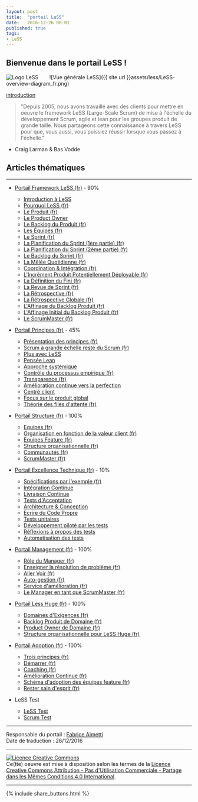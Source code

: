 ```yaml
---
layout: post
title:  "portail LeSS"
date:   2016-12-26 00:01
published: true
tags:
- LeSS
---
```


## Bienvenue dans le portail LeSS !

<div align="left" style="float:left; padding-right:30px" >
  <img title="Logo LeSS" src="{{ site.url }}assets/less/LeSS-logo_72.png" />
</div>

![Vue générale LeSS]({{ site.url }}assets/less/LeSS-overview-diagram_fr.png)

[introduction](http://less.works/less/framework/introduction.html)

> "Depuis 2005, nous avons travaillé avec des clients pour mettre en oeuvre le framework LeSS (Large-Scale Scrum) de mise à l'échelle du développement Scrum, agile et lean pour les groupes produit de grande taille. Nous partageons cette connaissance à travers LeSS pour que, vous aussi, vous puissiez réussir lorsque vous passez à l'échelle."

- Craig Larman & Bas Vodde


## Articles thématiques
---

* [Portail Framework LeSS (fr)](http://www.les-traducteurs-agiles.org/2016/12/28/less-portail-framework.html) - 90%
  * [Introduction à LeSS](http://less.works/less/framework/introduction.html)
  * [Pourquoi LeSS (fr)](http://www.les-traducteurs-agiles.org/2016/12/29/pourquoi-less.html)
  * [Le Produit (fr)](http://www.les-traducteurs-agiles.org/2017/02/15/less-le-produit.html)
  * [Le Product Owner](http://less.works/less/framework/product-owner.html)
  * [Le Backlog du Produit (fr)](http://www.les-traducteurs-agiles.org/2017/02/22/less-le-backlog-du-produit.html)
  * [Les Équipes (fr)](http://www.les-traducteurs-agiles.org/2017/03/02/less-les-equipes.html)
  * [Le Sprint (fr)](http://www.les-traducteurs-agiles.org/2017/04/17/less-le-sprint.html)
  * [La Planification du Sprint (1ère partie) (fr)](http://www.les-traducteurs-agiles.org/2017/03/09/less-la-planification-du-sprint-1ere-partie.html)
  * [La Planification du Sprint (2ème partie) (fr)](http://www.les-traducteurs-agiles.org/2017/03/10/less-la-planification-du-sprint-2eme-partie.html)
  * [Le Backlog du Sprint (fr)](http://www.les-traducteurs-agiles.org/2017/04/17/less-le-backlog-du-sprint.html)
  * [La Mêlée Quotidienne (fr)](http://www.les-traducteurs-agiles.org/2017/04/17/less-la-melee-quotidienne.html)
  * [Coordination & Intégration (fr)](http://www.les-traducteurs-agiles.org/2017/01/09/less-coordination-integration.html)
  * [L'Incrément Produit Potentiellement Déployable (fr)](http://www.les-traducteurs-agiles.org/2017/08/29/less-l-increment-produit-potentiellement-deployable.html)
  * [La Définition du Fini (fr)](http://www.les-traducteurs-agiles.org/2017/10/29/less-la-definition-du-fini.html)
  * [La Revue de Sprint (fr)](http://www.les-traducteurs-agiles.org/2017/08/30/less-la-revue-de-sprint.html)
  * [La Rétrospective (fr)](http://www.les-traducteurs-agiles.org/2017/04/15/less-la-retrospective.html)
  * [La Rétrospective Globale (fr)](http://www.les-traducteurs-agiles.org/2017/04/13/less-la-retrospective-globale.html)
  * [L'Affinage du Backlog Produit (fr)](http://www.les-traducteurs-agiles.org/2018/01/26/less-l-affinage-du-backlog-produit.html)
  * [L'Affinage Initial du Backlog Produit (fr)](http://www.les-traducteurs-agiles.org/2017/10/30/less-l-affinage-initial-du-backlog-produit.html)
  * [Le ScrumMaster (fr)](http://www.les-traducteurs-agiles.org/2017/04/04/less-le-scrummaster.html)


* [Portail Principes (fr)](http://www.les-traducteurs-agiles.org/2016/12/28/less-portail-principes.html) - 45%
  * [Présentation des principes (fr)](http://www.les-traducteurs-agiles.org/2017/11/01/less-presentation-des-principes.html)
  * [Scrum à grande échelle reste du Scrum (fr)](http://www.les-traducteurs-agiles.org/2016/12/25/less-scrum-a-grande-echelle-reste-du-scrum.html)
  * [Plus avec LeSS](http://less.works/less/principles/more-with-less.html)
  * [Pensée Lean](http://less.works/less/principles/lean-thinking.html)
  * [Approche systémique](http://less.works/less/principles/systems_thinking.html)
  * [Contrôle du processus empirique (fr)](http://www.les-traducteurs-agiles.org/2016/12/24/less-controle-du-processus-empirique.html)
  * [Transparence (fr)](http://www.les-traducteurs-agiles.org/2016/12/23/less-transparence.html)
  * [Amélioration continue vers la perfection](http://less.works/less/principles/continuous-improvement-towards-perfection.html)
  * [Centré client](http://less.works/less/principles/customer_centric.html)
  * [Focus sur le produit global](http://less.works/less/principles/whole-product-focus.html)
  * [Théorie des files d'attente (fr)](http://www.les-traducteurs-agiles.org/2017/01/29/less-theorie-des-files-d-attente.html)


* [Portail Structure (fr)](http://www.les-traducteurs-agiles.org/2016/12/26/less-portail-structure.html) - 100%
  * [Equipes (fr)](http://www.les-traducteurs-agiles.org/2017/01/02/less-equipes.html)
  * [Organisation en fonction de la valeur client (fr)](http://www.les-traducteurs-agiles.org/2017/01/06/less-organisation-en-fonction-de-la-valeur-client.html)
  * [Equipes Feature (fr)](http://www.les-traducteurs-agiles.org/2017/01/06/less-equipes-feature.html)
  * [Structure organisationnelle (fr)](http://www.les-traducteurs-agiles.org/2017/01/04/less-structure-organisationnelle.html)
  * [Communautés (fr)](http://www.les-traducteurs-agiles.org/2017/01/02/less-communautes.html)
  * [ScrumMaster (fr)](http://www.les-traducteurs-agiles.org/2016/12/31/less-scrummaster.html)


* [Portail Excellence Technique (fr)](http://www.les-traducteurs-agiles.org/2016/12/26/less-portail-excellence-technique.html) - 10%
  * [Spécifications par l'exemple (fr)](http://www.les-traducteurs-agiles.org/2018/02/10/less-specifications-par-l-exemple.html)
  * [Intégration Continue](http://less.works/less/technical-excellence/continuous-integration.html)
  * [Livraison Continue](http://less.works/less/technical-excellence/continuous-integration.html)
  * [Tests d'Acceptation](http://less.works/less/technical-excellence/acceptance-testing.html)
  * [Architecture & Conception](http://less.works/less/technical-excellence/architecture-design.html)
  * [Ecrire du Code Propre](http://less.works/less/technical-excellence/clean-code.html)
  * [Tests unitaires](http://less.works/less/technical-excellence/unit-testing.html)
  * [Développement piloté par les tests](http://less.works/less/technical-excellence/test-driven-development.html)
  * [Réflexions à propos des tests](http://less.works/less/technical-excellence/thinking-about-testing.html)
  * [Automatisation des tests](http://less.works/less/technical-excellence/test-automation.html)


* [Portail Management (fr)](http://www.les-traducteurs-agiles.org/2016/12/26/less-portail-management.html) - 100%
  * [Rôle du Manager (fr)](http://www.les-traducteurs-agiles.org/2016/12/26/less-role-du-manager.html)
  * [Enseigner la résolution de problème (fr)](http://www.les-traducteurs-agiles.org/2016/12/29/less-enseigner-la-resolution-de-probleme.html)
  * [Aller Voir (fr)](http://www.les-traducteurs-agiles.org/2016/12/26/less-aller-voir.html)
  * [Auto-gestion (fr)](http://www.les-traducteurs-agiles.org/2016/12/19/less-auto-gestion.html)
  * [Service d'amélioration (fr)](http://www.les-traducteurs-agiles.org/2016/12/29/less-service-d-amelioration.html)
  * [Le Manager en tant que ScrumMaster (fr)](http://www.les-traducteurs-agiles.org/2016/12/29/less-le-manager-en-tant-que-scrummaster.html)


* [Portail Less Huge (fr)](http://www.les-traducteurs-agiles.org/2016/12/26/less-portail-less-huge.html) - 100%
  * [Domaines d'Exigences (fr)](http://www.les-traducteurs-agiles.org/2016/12/19/less-domaines-d-exigences.html)
  * [Backlog Produit de Domaine (fr)](http://www.les-traducteurs-agiles.org/2016/12/30/less-backlog-produit-de-domaine.html)
  * [Product Owner de Domaine (fr)](http://www.les-traducteurs-agiles.org/2016/12/31/less-product-owner-de-domaine.html)
  * [Structure organisationnelle pour LeSS Huge (fr)](http://www.les-traducteurs-agiles.org/2016/12/30/less-structure-organisationnelle-pour-less-huge.html)


* [Portail Adoption (fr)](http://www.les-traducteurs-agiles.org/2016/12/26/less-portail-adoption.html) - 100%
  * [Trois principes (fr)](http://www.les-traducteurs-agiles.org/2017/01/03/less-les-trois-principes.html)
  * [Démarrer (fr)](http://www.les-traducteurs-agiles.org/2017/01/03/less-demarrer.html)
  * [Coaching (fr)](http://www.les-traducteurs-agiles.org/2017/01/11/less-coaching.html)
  * [Amélioration Continue (fr)](http://www.les-traducteurs-agiles.org/2017/01/13/less-amelioration-continue.html)
  * [Schéma d'adoption des équipes feature (fr)](http://www.les-traducteurs-agiles.org/2017/01/25/less-schema-d-adoption-des-equipes-feature.html)
  * [Rester sain d'esprit (fr)](http://www.les-traducteurs-agiles.org/2016/12/19/less-rester-sain-d-esprit.html)


* LeSS Test
  * [LeSS Test](http://less.works/less/test/pre-course.html)
  * [Scrum Test](http://less.works/less/test/scrum.html)

---
Responsable du portail : [Fabrice Aimetti](http://www.fabrice-aimetti.fr/)  
Date de traduction : 26/12/2016  

---

<a rel="license" href="http://creativecommons.org/licenses/by-nc-sa/4.0/"><img alt="Licence Creative Commons" style="border-width:0" src="http://i.creativecommons.org/l/by-nc-sa/4.0/88x31.png" /></a><br />Ce(tte) oeuvre est mise à disposition selon les termes de la <a rel="license" href="http://creativecommons.org/licenses/by-nc-sa/4.0/">Licence Creative Commons Attribution - Pas d'Utilisation Commerciale - Partage dans les Mêmes Conditions 4.0 International</a>.

---

{% include share_buttons.html %}
